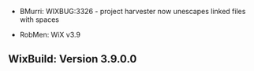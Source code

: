 * BMurri: WIXBUG:3326 - project harvester now unescapes linked files with spaces

* RobMen: WiX v3.9

## WixBuild: Version 3.9.0.0
